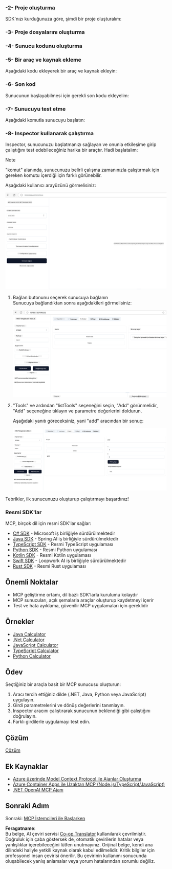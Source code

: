 <!--
CO_OP_TRANSLATOR_METADATA:
{
  "original_hash": "f01d4263fc6eec331615fef42429b720",
  "translation_date": "2025-06-18T18:20:55+00:00",
  "source_file": "03-GettingStarted/01-first-server/README.md",
  "language_code": "tr"
}
-->
### -2- Proje oluşturma

SDK'nızı kurduğunuza göre, şimdi bir proje oluşturalım:

### -3- Proje dosyalarını oluşturma

### -4- Sunucu kodunu oluşturma

### -5- Bir araç ve kaynak ekleme

Aşağıdaki kodu ekleyerek bir araç ve kaynak ekleyin:

### -6- Son kod

Sunucunun başlayabilmesi için gerekli son kodu ekleyelim:

### -7- Sunucuyu test etme

Aşağıdaki komutla sunucuyu başlatın:

### -8- Inspector kullanarak çalıştırma

Inspector, sunucunuzu başlatmanızı sağlayan ve onunla etkileşime girip çalıştığını test edebileceğiniz harika bir araçtır. Hadi başlatalım:

> [!NOTE]
> "komut" alanında, sunucunuzu belirli çalışma zamanınızla çalıştırmak için gereken komutu içerdiği için farklı görünebilir.

Aşağıdaki kullanıcı arayüzünü görmelisiniz:

![Bağlan](../../../../translated_images/connect.141db0b2bd05f096fb1dd91273771fd8b2469d6507656c3b0c9df4b3c5473929.tr.png)

1. Bağlan butonunu seçerek sunucuya bağlanın  
   Sunucuya bağlandıktan sonra aşağıdakileri görmelisiniz:

   ![Bağlandı](../../../../translated_images/connected.73d1e042c24075d386cacdd4ee7cd748c16364c277d814e646ff2f7b5eefde85.tr.png)

2. "Tools" ve ardından "listTools" seçeneğini seçin, "Add" görünmelidir, "Add" seçeneğine tıklayın ve parametre değerlerini doldurun.

   Aşağıdaki yanıtı göreceksiniz, yani "add" aracından bir sonuç:

   ![Add aracının çalıştırılma sonucu](../../../../translated_images/ran-tool.a5a6ee878c1369ec1e379b81053395252a441799dbf23416c36ddf288faf8249.tr.png)

Tebrikler, ilk sunucunuzu oluşturup çalıştırmayı başardınız!

### Resmi SDK'lar

MCP, birçok dil için resmi SDK'lar sağlar:

- [C# SDK](https://github.com/modelcontextprotocol/csharp-sdk) - Microsoft iş birliğiyle sürdürülmektedir
- [Java SDK](https://github.com/modelcontextprotocol/java-sdk) - Spring AI iş birliğiyle sürdürülmektedir
- [TypeScript SDK](https://github.com/modelcontextprotocol/typescript-sdk) - Resmi TypeScript uygulaması
- [Python SDK](https://github.com/modelcontextprotocol/python-sdk) - Resmi Python uygulaması
- [Kotlin SDK](https://github.com/modelcontextprotocol/kotlin-sdk) - Resmi Kotlin uygulaması
- [Swift SDK](https://github.com/modelcontextprotocol/swift-sdk) - Loopwork AI iş birliğiyle sürdürülmektedir
- [Rust SDK](https://github.com/modelcontextprotocol/rust-sdk) - Resmi Rust uygulaması

## Önemli Noktalar

- MCP geliştirme ortamı, dil bazlı SDK'larla kurulumu kolaydır
- MCP sunucuları, açık şemalarla araçlar oluşturup kaydetmeyi içerir
- Test ve hata ayıklama, güvenilir MCP uygulamaları için gereklidir

## Örnekler

- [Java Calculator](../samples/java/calculator/README.md)
- [.Net Calculator](../../../../03-GettingStarted/samples/csharp)
- [JavaScript Calculator](../samples/javascript/README.md)
- [TypeScript Calculator](../samples/typescript/README.md)
- [Python Calculator](../../../../03-GettingStarted/samples/python)

## Ödev

Seçtiğiniz bir araçla basit bir MCP sunucusu oluşturun:

1. Aracı tercih ettiğiniz dilde (.NET, Java, Python veya JavaScript) uygulayın.
2. Girdi parametrelerini ve dönüş değerlerini tanımlayın.
3. Inspector aracını çalıştırarak sunucunun beklendiği gibi çalıştığını doğrulayın.
4. Farklı girdilerle uygulamayı test edin.

## Çözüm

[Çözüm](./solution/README.md)

## Ek Kaynaklar

- [Azure üzerinde Model Context Protocol ile Ajanlar Oluşturma](https://learn.microsoft.com/azure/developer/ai/intro-agents-mcp)
- [Azure Container Apps ile Uzaktan MCP (Node.js/TypeScript/JavaScript)](https://learn.microsoft.com/samples/azure-samples/mcp-container-ts/mcp-container-ts/)
- [.NET OpenAI MCP Ajanı](https://learn.microsoft.com/samples/azure-samples/openai-mcp-agent-dotnet/openai-mcp-agent-dotnet/)

## Sonraki Adım

Sonraki: [MCP İstemcileri ile Başlarken](/03-GettingStarted/02-client/README.md)

**Feragatname**:  
Bu belge, AI çeviri servisi [Co-op Translator](https://github.com/Azure/co-op-translator) kullanılarak çevrilmiştir. Doğruluk için çaba göstersek de, otomatik çevirilerin hatalar veya yanlışlıklar içerebileceğini lütfen unutmayınız. Orijinal belge, kendi ana dilindeki haliyle yetkili kaynak olarak kabul edilmelidir. Kritik bilgiler için profesyonel insan çevirisi önerilir. Bu çevirinin kullanımı sonucunda oluşabilecek yanlış anlamalar veya yorum hatalarından sorumlu değiliz.